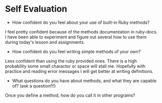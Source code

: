 # Self Evaluation

- How confident do you feel about your use of built-in Ruby methods?

I feel pretty confident because of the methods documentation in ruby-docs.  I have been able to experiment and figure out several how to use them during today's lesson and assignments.

- How confident do you feel writing simple methods of your own?

Less confident than using the ruby provided ones.  There is a high probability some small charactor or space will stall me.
Hopefully with practice and reading error messages I will get better at writing definitions.

- What questions do you have about methods, and what they are capable of? (ask a question!!!)

Once you define a method, how do you call it in other programs?